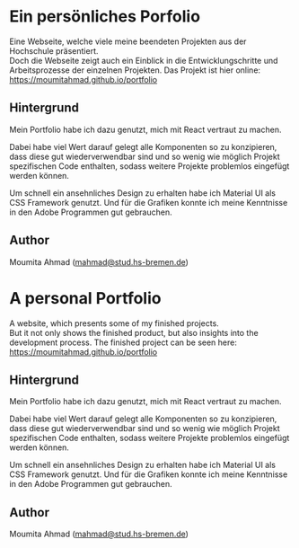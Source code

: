 # Ein persönliches Porfolio

Eine Webseite, welche viele meine beendeten Projekten aus der Hochschule präsentiert. <br/> Doch die Webseite zeigt auch ein Einblick in die Entwicklungschritte und Arbeitsprozesse der einzelnen Projekten.
Das Projekt ist hier online: https://moumitahmad.github.io/portfolio

## Hintergrund

Mein Portfolio habe ich dazu genutzt, mich mit React vertraut zu machen.

Dabei habe viel Wert darauf gelegt alle Komponenten so zu konzipieren, dass diese gut wiederverwendbar sind und so wenig wie möglich Projekt spezifischen Code enthalten, sodass weitere Projekte problemlos eingefügt werden können.

Um schnell ein ansehnliches Design zu erhalten habe ich Material UI als CSS Framework genutzt. Und für die Grafiken konnte ich meine Kenntnisse in den Adobe Programmen gut gebrauchen.

## Author

Moumita Ahmad
(mahmad@stud.hs-bremen.de)
# A personal Portfolio

A website, which presents some of my finished projects. <br/> But it not only shows the finished product, but also insights into the development process.
The finished project can be seen here: https://moumitahmad.github.io/portfolio

## Hintergrund

Mein Portfolio habe ich dazu genutzt, mich mit React vertraut zu machen.

Dabei habe viel Wert darauf gelegt alle Komponenten so zu konzipieren, dass diese gut wiederverwendbar sind und so wenig wie möglich Projekt spezifischen Code enthalten, sodass weitere Projekte problemlos eingefügt werden können.

Um schnell ein ansehnliches Design zu erhalten habe ich Material UI als CSS Framework genutzt. Und für die Grafiken konnte ich meine Kenntnisse in den Adobe Programmen gut gebrauchen.

## Author

Moumita Ahmad
(mahmad@stud.hs-bremen.de)
